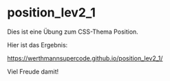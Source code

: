 # position_lev2_1

Dies ist eine Übung zum CSS-Thema Position.

Hier ist das Ergebnis:

https://werthmannsupercode.github.io/position_lev2_1/

Viel Freude damit!
